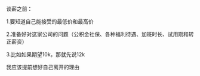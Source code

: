 谈薪之前：

1.要知道自己能接受的最低价和最高价

2.准备好对这家公司的问题（公积金社保、各种福利待遇、加班时长、试用期和转正薪资）

3.比如如果期望10k，那就先说12k

我应该提前想好自己离开的理由